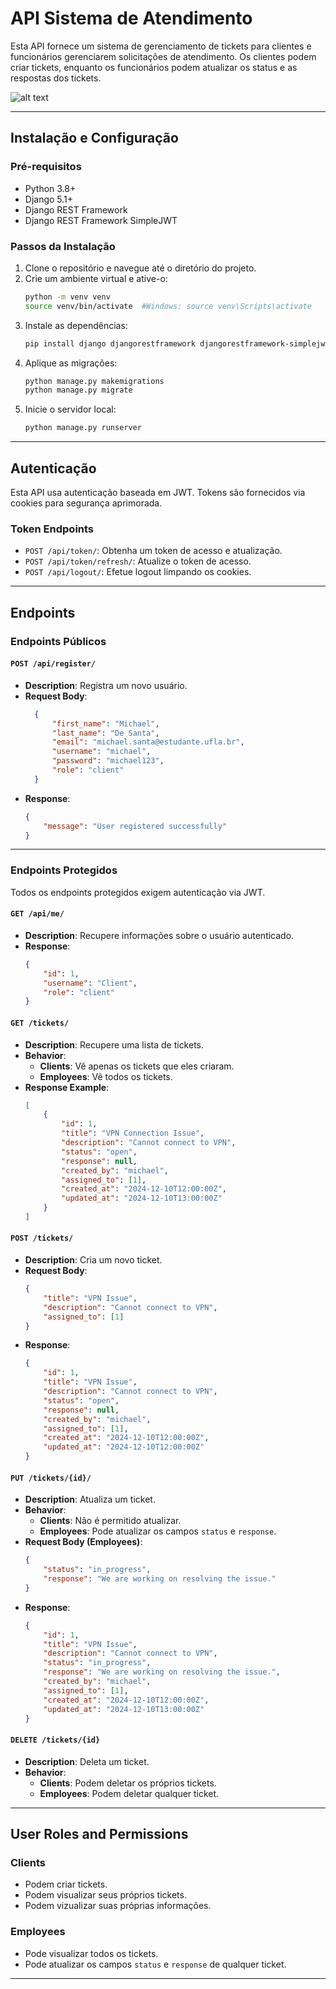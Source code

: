 # API Sistema de Atendimento

Esta API fornece um sistema de gerenciamento de tickets para clientes e funcionários gerenciarem solicitações de atendimento. Os clientes podem criar tickets, enquanto os funcionários podem atualizar os status e as respostas dos tickets.

![alt text](image-1.png)

---

## Instalação e Configuração

### Pré-requisitos
- Python 3.8+
- Django 5.1+
- Django REST Framework
- Django REST Framework SimpleJWT

### Passos da Instalação
1. Clone o repositório e navegue até o diretório do projeto.
2. Crie um ambiente virtual e ative-o:
   ```bash
   python -m venv venv
   source venv/bin/activate  #Windows: source venv\Scripts\activate
   ```
3. Instale as dependências:
   ```bash
   pip install django djangorestframework djangorestframework-simplejwt
   ```
4. Aplique as migrações:
   ```bash
   python manage.py makemigrations
   python manage.py migrate
   ```
5. Inicie o servidor local:
   ```bash
   python manage.py runserver
   ```

---

## Autenticação

Esta API usa autenticação baseada em JWT. Tokens são fornecidos via cookies para segurança aprimorada.

### Token Endpoints
- `POST /api/token/`: Obtenha um token de acesso e atualização.
- `POST /api/token/refresh/`: Atualize o token de acesso.
- `POST /api/logout/`: Efetue logout limpando os cookies.

---

## Endpoints

### Endpoints Públicos

#### `POST /api/register/`
- **Description**: Registra um novo usuário.
- **Request Body**:
  ```json
    {
        "first_name": "Michael",
        "last_name": "De Santa",
        "email": "michael.santa@estudante.ufla.br",
        "username": "michael",
        "password": "michael123",
        "role": "client"
    }
  ```
- **Response**:
  ```json
  {
      "message": "User registered successfully"
  }
  ```

---

### Endpoints Protegidos
Todos os endpoints protegidos exigem autenticação via JWT.

#### `GET /api/me/`
- **Description**: Recupere informações sobre o usuário autenticado.
- **Response**:
  ```json
  {
      "id": 1,
      "username": "Client",
      "role": "client"
  }
  ```

#### `GET /tickets/`
- **Description**: Recupere uma lista de tickets.
- **Behavior**:
  - **Clients**: Vê apenas os tickets que eles criaram.
  - **Employees**: Vê todos os tickets.
- **Response Example**:
  ```json
  [
      {
          "id": 1,
          "title": "VPN Connection Issue",
          "description": "Cannot connect to VPN",
          "status": "open",
          "response": null,
          "created_by": "michael",
          "assigned_to": [1],
          "created_at": "2024-12-10T12:00:00Z",
          "updated_at": "2024-12-10T13:00:00Z"
      }
  ]
  ```

#### `POST /tickets/`
- **Description**: Cria um novo ticket.
- **Request Body**:
  ```json
  {
      "title": "VPN Issue",
      "description": "Cannot connect to VPN",
      "assigned_to": [1]
  }
  ```
- **Response**:
  ```json
  {
      "id": 1,
      "title": "VPN Issue",
      "description": "Cannot connect to VPN",
      "status": "open",
      "response": null,
      "created_by": "michael",
      "assigned_to": [1],
      "created_at": "2024-12-10T12:00:00Z",
      "updated_at": "2024-12-10T12:00:00Z"
  }
  ```

#### `PUT /tickets/{id}/`
- **Description**: Atualiza um ticket.
- **Behavior**:
  - **Clients**: Não é permitido atualizar.
  - **Employees**: Pode atualizar os campos `status` e `response`.
- **Request Body (Employees)**:
  ```json
  {
      "status": "in_progress",
      "response": "We are working on resolving the issue."
  }
  ```
- **Response**:
  ```json
  {
      "id": 1,
      "title": "VPN Issue",
      "description": "Cannot connect to VPN",
      "status": "in_progress",
      "response": "We are working on resolving the issue.",
      "created_by": "michael",
      "assigned_to": [1],
      "created_at": "2024-12-10T12:00:00Z",
      "updated_at": "2024-12-10T13:00:00Z"
  }
  ```

#### `DELETE /tickets/{id}`
- **Description**: Deleta um ticket.
- **Behavior**:
  - **Clients**: Podem deletar os próprios tickets.
  - **Employees**: Podem deletar qualquer ticket.
---

## User Roles and Permissions

### Clients
- Podem criar tickets.
- Podem visualizar seus próprios tickets.
- Podem vizualizar suas próprias informações.

### Employees
- Pode visualizar todos os tickets.
- Pode atualizar os campos `status` e `response` de qualquer ticket.

---

